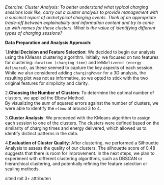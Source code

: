 *Exercise: Cluster Analysis: To better understand what typical charging sessions look like, carry out a cluster
 analysis to provide management with a succinct report of archetypical charging events. Think of an
 appropriate trade-off between explainability and information content and try to come up with names
 for these clusters. What is the value of identifying different types of charging sessions?*


**Data Preparation and Analysis Approach**:

1.**Initial Decision and Feature Selection**: 
We decided to begin our analysis using the KMeans clustering algorithm. 
Initially, we focused on two features for clustering: `duration (charging time)` and `kWhDelivered (energy delivered)`, 
as these seemed to capture the key aspects of each session. While we also considered adding `chargingPower` for a 3D analysis, 
the resulting plot was not as informative, so we opted to stick with the two original features for simplicity and clarity.

2.**Choosing the Number of Clusters**: 
To determine the optimal number of clusters, we applied the Elbow Method.  
By visualizing the sum of squared errors against the number of clusters, we were able to identify the `elbow` at around 3 to 4.

3.**Cluster Analysis**:
We proceeded with the KMeans algorithm to assign each session to one of the clusters. 
The clusters were defined based on the similarity of charging times and energy delivered, 
which allowed us to identify distinct patterns in the data.

4.**Evaluation of Cluster Quality**: 
After clustering, we performed a Silhouette Analysis to assess the quality of our clusters.
The silhouette score of 0.48 suggests that there is room for improvement. 
In the next steps, we plan to experiment with different clustering algorithms, 
such as DBSCAN or hierarchical clustering, and potentially refining the feature selection or scaling methods.

siteid mit 3+ attributen